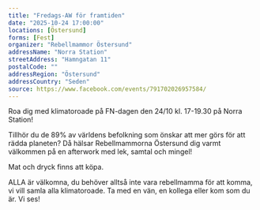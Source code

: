 ```yaml
---
title: "Fredags-AW för framtiden"
date: "2025-10-24 17:00:00"
locations: [Östersund]
forms: [Fest]
organizer: "Rebellmammor Östersund"
addressName: "Norra Station"
streetAddress: "Hamngatan 11"
postalCode: ""
addressRegion: "Östersund"
addressCountry: "Seden"
source: https://www.facebook.com/events/791702026957584/
---
```

Roa dig med klimatoroade på FN-dagen den 24/10 kl. 17-19.30 på Norra Station!

Tillhör du de 89% av världens befolkning som önskar att mer görs för att rädda planeten? Då hälsar Rebellmammorna Östersund dig varmt välkommen på en afterwork med lek, samtal och mingel! 

Mat och dryck finns att köpa.

ALLA är välkomna, du behöver alltså inte vara rebellmamma för att komma, vi vill samla alla klimatoroade. Ta med en vän, en kollega eller kom som du är. Vi ses!
